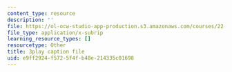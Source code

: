 ```yaml
---
content_type: resource
description: ''
file: https://ol-ocw-studio-app-production.s3.amazonaws.com/courses/22-01-introduction-to-nuclear-engineering-and-ionizing-radiation-fall-2016/e9ff2924f5725f4fb48e214335c01698_7LyvAVjQUR8.vtt
file_type: application/x-subrip
learning_resource_types: []
resourcetype: Other
title: 3play caption file
uid: e9ff2924-f572-5f4f-b48e-214335c01698
---
```

